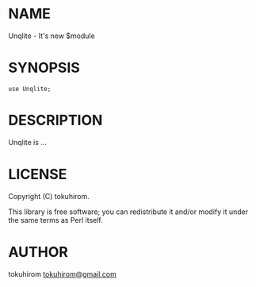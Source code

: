 # NAME

Unqlite - It's new $module

# SYNOPSIS

    use Unqlite;

# DESCRIPTION

Unqlite is ...

# LICENSE

Copyright (C) tokuhirom.

This library is free software; you can redistribute it and/or modify
it under the same terms as Perl itself.

# AUTHOR

tokuhirom <tokuhirom@gmail.com>
